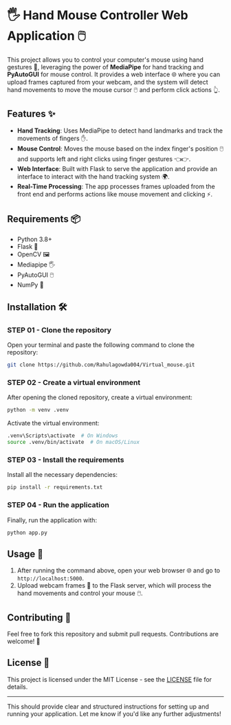 # 🖐️ Hand Mouse Controller Web Application 🖱️

This project allows you to control your computer's mouse using hand gestures 🤚, leveraging the power of **MediaPipe** for hand tracking and **PyAutoGUI** for mouse control. It provides a web interface 🌐 where you can upload frames captured from your webcam, and the system will detect hand movements to move the mouse cursor 🖱️ and perform click actions 👆.

## Features ✨
- **Hand Tracking**: Uses MediaPipe to detect hand landmarks and track the movements of fingers ✋.
- **Mouse Control**: Moves the mouse based on the index finger's position 🖱️ and supports left and right clicks using finger gestures 👈👉.
- **Web Interface**: Built with Flask to serve the application and provide an interface to interact with the hand tracking system 🌍.
- **Real-Time Processing**: The app processes frames uploaded from the front end and performs actions like mouse movement and clicking ⚡.

## Requirements 📦
- Python 3.8+
- Flask 🧪
- OpenCV 🖼️
- Mediapipe 🖐️
- PyAutoGUI 🖱️
- NumPy 🔢

## Installation 🛠️

### STEP 01 - Clone the repository

Open your terminal and paste the following command to clone the repository:

```bash
git clone https://github.com/Rahulagowda004/Virtual_mouse.git
```

### STEP 02 - Create a virtual environment

After opening the cloned repository, create a virtual environment:

```bash
python -m venv .venv
```

Activate the virtual environment:

```bash
.venv\Scripts\activate  # On Windows
source .venv/bin/activate  # On macOS/Linux
```

### STEP 03 - Install the requirements

Install all the necessary dependencies:

```bash
pip install -r requirements.txt
```

### STEP 04 - Run the application

Finally, run the application with:

```bash
python app.py
```

## Usage 🚀

1. After running the command above, open your web browser 🌐 and go to `http://localhost:5000`.
2. Upload webcam frames 📸 to the Flask server, which will process the hand movements and control your mouse 🖱️.

## Contributing 🤝

Feel free to fork this repository and submit pull requests. Contributions are welcome! 🚀

## License 📝

This project is licensed under the MIT License - see the [LICENSE](LICENSE) file for details.

---

This should provide clear and structured instructions for setting up and running your application. Let me know if you'd like any further adjustments!
